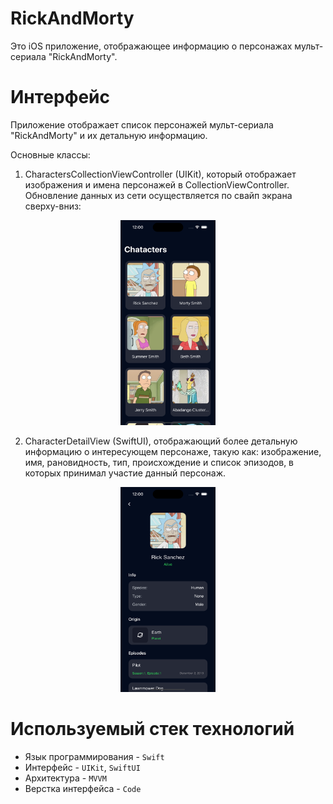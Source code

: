 # RickAndMorty


Это iOS приложение, отображающее информацию о персонажах мульт-сериала "RickAndMorty".

# Интерфейс
Приложение отображает список персонажей мульт-сериала "RickAndMorty" и их детальную информацию.

Основные классы:

1. CharactersCollectionViewController (UIKit), который отображает изображения и имена персонажей в CollectionViewController. Обновление данных из сети осуществляется по свайп экрана сверху-вниз:

<p align="center" width="100%">
    <img width="30%" src="https://github.com/LidiaNKR/RickAndMorty/blob/c7a87b99ac2ea400106b981c9c1c618aa213d8fc/Images/MainView.png">
</p>

2. CharacterDetailView (SwiftUI), отображающий более детальную информацию о интересующем персонаже, такую как: изображение, имя, рановидность, тип, происхождение и список эпизодов, в которых принимал участие данный персонаж. 

<p align="center" width="100%">
    <img width="30%" src="https://github.com/LidiaNKR/RickAndMorty/blob/c7a87b99ac2ea400106b981c9c1c618aa213d8fc/Images/DetailView.png">
</p>

# Используемый стек технологий
- Язык программирования - `Swift`
- Интерфейс - `UIKit`, `SwiftUI`
- Архитектура - `MVVM`
- Верстка интерфейса - `Code`
